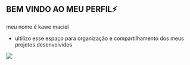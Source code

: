 ## BEM VINDO AO MEU PERFIL⚡

meu nome é kawe maciel

- ultilizo esse espaço para organização e compartilhamento dos meus projetos desenvolvidos

![](https://media1.tenor.com/m/E8LKvzsigeUAAAAd/mcqueen-lightning.gif)
